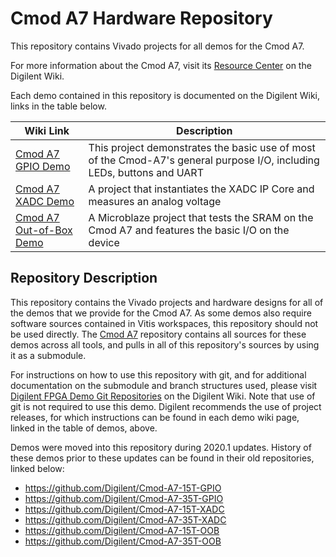 # Cmod A7 Hardware Repository

This repository contains Vivado projects for all demos for the Cmod A7.

For more information about the Cmod A7, visit its [Resource Center](https://reference.digilentinc.com/reference/programmable-logic/cmod-a7/start) on the Digilent Wiki.

Each demo contained in this repository is documented on the Digilent Wiki, links in the table below.

| Wiki Link | Description |
|-----------|-------------|
| [Cmod A7 GPIO Demo](https://reference.digilentinc.com/reference/programmable-logic/cmod-a7/demos/gpio) | This project demonstrates the basic use of most of the Cmod-A7's general purpose I/O, including LEDs, buttons and UART |
| [Cmod A7 XADC Demo](https://reference.digilentinc.com/reference/programmable-logic/cmod-a7/demos/xadc) | A project that instantiates the XADC IP Core and measures an analog voltage |
| [Cmod A7 Out-of-Box Demo](https://reference.digilentinc.com/reference/programmable-logic/cmod-a7/demos/oob) | A Microblaze project that tests the SRAM on the Cmod A7 and features the basic I/O on the device |

## Repository Description

This repository contains the Vivado projects and hardware designs for all of the demos that we provide for the Cmod A7. As some demos also require software sources contained in Vitis workspaces, this repository should not be used directly. The [Cmod A7](https://github.com/Digilent/Cmod-A7) repository contains all sources for these demos across all tools, and pulls in all of this repository's sources by using it as a submodule.

For instructions on how to use this repository with git, and for additional documentation on the submodule and branch structures used, please visit [Digilent FPGA Demo Git Repositories](https://reference.digilentinc.com/reference/programmable-logic/documents/git) on the Digilent Wiki. Note that use of git is not required to use this demo. Digilent recommends the use of project releases, for which instructions can be found in each demo wiki page, linked in the table of demos, above.

Demos were moved into this repository during 2020.1 updates. History of these demos prior to these updates can be found in their old repositories, linked below:
* https://github.com/Digilent/Cmod-A7-15T-GPIO
* https://github.com/Digilent/Cmod-A7-35T-GPIO
* https://github.com/Digilent/Cmod-A7-15T-XADC
* https://github.com/Digilent/Cmod-A7-35T-XADC
* https://github.com/Digilent/Cmod-A7-15T-OOB
* https://github.com/Digilent/Cmod-A7-35T-OOB